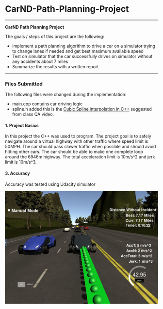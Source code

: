 # **CarND-Path-Planning-Project** 

---

**CarND Path Planning Project**

The goals / steps of this project are the following:
* Implement a path planning algorithm to drive a car on a simulator trying to change lanes if needed and get best maximum available speed
* Test on simulator that the car successfully drives on simulator without any accidents about 7 miles
* Summarize the results with a written report


[//]: # (Image References)

[image1]: ./image1.jpg "Test Result"

---
### Files Submitted 

The following files were changed during the implementation:
* main.cpp contains car driving logic
* spline.h added this is the [Cubic Spline interpolation in C++](https://kluge.in-chemnitz.de/opensource/spline/)  suggested from class QA video.


#### 1. Project Basics

In this project the C++ was used to program. The project goal is to safely navigate around a virtual highway with other traffic where speed limit is 50MPH. The car should pass slower traffic when possible  and should avoid hitting other cars. The car should be able to make one complete loop around the 6946m highway. The total acceleration limit is 10m/s^2 and jerk limit is 10m/s^3.



#### 3. Accuracy

Accuracy was tested using Udacity simulator

![alt text][image1]
